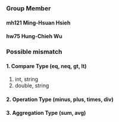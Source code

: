 ### Group Member
#### mh121 Ming-Hsuan Hsieh
#### hw75 Hung-Chieh Wu



### Possible mismatch
#### 1. Compare Type (eq, neq, gt, lt)
1. int, string
2. double, string 

#### 2. Operation Type (minus, plus, times, div)

#### 3. Aggregation Type (sum, avg)

